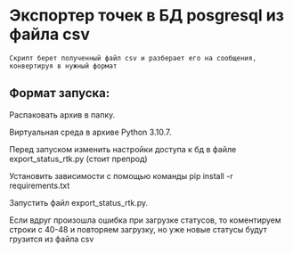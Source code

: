 # Экспортер точек в БД posgresql из файла csv
	Скрипт берет полученный файл csv и разберает его на сообщения, конвертируя в нужный формат

## Формат запуска:

Распаковать архив в папку.

Виртуальная среда в архиве Python 3.10.7. 

Перед запуском изменить настройки доступа к бд в файле export_status_rtk.py (стоит препрод)

Установить зависимости с помощью команды pip install -r requirements.txt

Запустить файл export_status_rtk.py. 

Если вдруг произошла ошибка при загрузке статусов, то коментируем строки с 40-48 и
повторяем загрузку, но уже новые статусы будут грузится из файла csv

